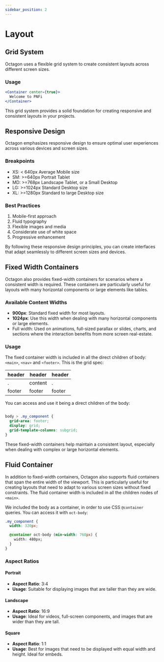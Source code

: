 ```yaml
---
sidebar_position: 2
---
```


# Layout

## Grid System

Octagon uses a flexible grid system to create consistent layouts across different screen sizes.

### Usage

```jsx
<Container center={true}>
  Welcome to PNFi
</Container>
```

This grid system provides a solid foundation for creating responsive and consistent layouts in your projects.

## Responsive Design

Octagon emphasizes responsive design to ensure optimal user experiences across various devices and screen sizes.

### Breakpoints

- XS: < 640px Average Mobile size
- SM: >=640px Portrait Tablet
- MD: >=768px Landscape Tablet, or a Small Desktop
- LG: >=1024px Standard Desktop size
- XL: >=1280px Standard to large Desktop size

### Best Practices

1. Mobile-first approach
2. Fluid typography
3. Flexible images and media
4. Considerate use of white space
5. Progressive enhancement

By following these responsive design principles, you can create interfaces that adapt seamlessly to different screen sizes and devices.

## Fixed Width Containers

Octagon also provides fixed-width containers for scenarios where a consistent width is required. These containers are particularly useful for layouts with many horizontal components or large elements like tables.

### Available Content Widths

- **900px**: Standard fixed width for most layouts.
- **1024px**: Use this width when dealing with many horizontal components or large elements.
- Full width: Used on animations, full-sized parallax or slides, charts, and sections where the interaction benefits from more screen real-estate.

### Usage

The fixed container width is included in all the direct children of body: `<main>`, `<nav>` and `<footer>`. This is the grid spec:


| header | header  | header |
| ------ | ------- | ------ |
| .      | content | .      |
| footer | footer  | footer |

You can access and use it being a direct children of the body:

```css

body > .my_component {
  grid-area: footer;
  display: grid;
  grid-template-columns: subgrid;
}

```

These fixed-width containers help maintain a consistent layout, especially when dealing with complex or large horizontal elements.

## Fluid Container

In addition to fixed-width containers, Octagon also supports fluid containers that span the entire width of the viewport. This is particularly useful for creating layouts that need to adapt to various screen sizes without fixed constraints. The fluid container width is included in all the children nodes of `<main>`.

We included the body as a container, in order to use CSS `@container` queries. You can access it with `oct-body`:

```css
.my_component {
  width: 320px;

  @container oct-body (min-width: 768px) {
    width: 480px;
  }
}
```


### Aspect Ratios

#### Portrait
- **Aspect Ratio**: 3:4
- **Usage**: Suitable for displaying images that are taller than they are wide.

#### Landscape
- **Aspect Ratio**: 16:9
- **Usage**: Ideal for videos, full-screen components, and images that are wider than they are tall.

#### Square
- **Aspect Ratio**: 1:1
- **Usage**: Best for images that need to be displayed with equal width and height. Ideal for embeds.